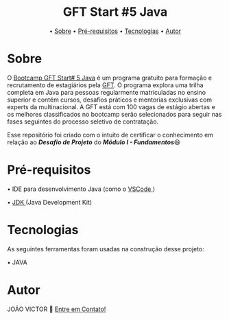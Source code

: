 <h1 align ="center">  GFT Start #5 Java</h1>

<p align="center"> •
<a href="#sobre">Sobre</a> •
<a href="#pré-requisitos">Pré-requisitos</a> •
<a href="#tecnologias">Tecnologias</a> •
<a href="#autor">Autor</a>
</p>

# Sobre 

<p> 
O <a href="https://www.dio.me/bootcamp/gft-start-5-java">Bootcamp GFT Start# 5 Java</a> é um programa gratuito para formação e recrutamento de estagiários pela <a href="https://www.gft.com/br/pt">GFT</a>. O programa explora uma trilha completa em Java para pessoas regularmente matriculadas no ensino superior e contém cursos, desafios práticos e mentorias exclusivas com experts da multinacional. A GFT está com 100 vagas de estágio abertas e os melhores classificados no bootcamp serão selecionados para seguir nas fases seguintes do processo seletivo de contratação.

<p>Esse repositório foi criado com o intuito de certificar o conhecimento em relação ao <i><b>Desafio de Projeto</b></i> do <i><b>Módulo I - Fundamentos</b></i>😄</p>

# Pré-requisitos
<p>• IDE para desenvolvimento Java (como o <a href="https://code.visualstudio.com">VSCode </a>)</p>
<p>• <a href="https://www.oracle.com/java/technologies/downloads/">JDK </a>(Java Development Kit)</p>

# Tecnologias

<p> As seguintes ferramentas foram usadas na construção desse projeto:</p>
<p>• JAVA</p>

# Autor
<p> JOÃO VICTOR 👋 <a href="https://www.linkedin.com/in/ojoaovictor/"> Entre em Contato!</a> </p>
